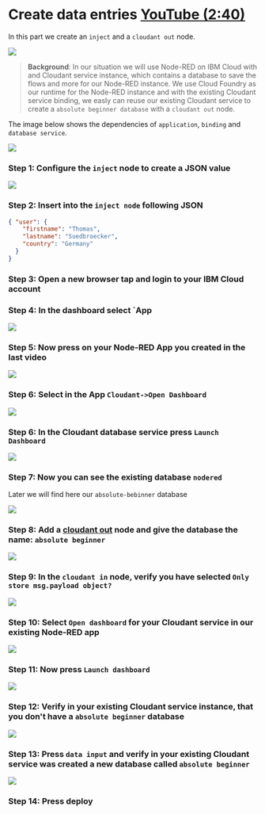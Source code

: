# Create data entries [YouTube (2:40)](https://youtu.be/qtOmufIjafE?t=154%20%E2%80%8B)

In this part we create an `inject` and a `cloudant out` node.

![](../images/insert-data-00-b.png)

> **Background**: 
> In our situation we will use Node-RED on IBM Cloud with and Cloudant service instance, which contains a database to save the flows and more for our Node-RED instance. We use Cloud Foundry as our runtime for the Node-RED instance and with the existing Cloudant service binding, we easly can reuse our existing Cloudant service to create a `absolute beginner database` with a `cloudant out` node.

The image below shows the dependencies of `application`, `binding` and `database service`.

![](../images/insert-data-00-a.png)


### Step 1: Configure the `inject` node to create a JSON value

![](../images/insert-data-00.png)

### Step 2: Insert into the `inject node` following JSON

```json
{ "user": {
    "firstname": "Thomas",
    "lastname": "Suedbroecker",
    "country": "Germany"
  }
}
```
### Step 3: Open a new browser tap and login to your IBM Cloud account

### Step 4: In the dashboard select `App

![](../images/open-node-red-app-01.png)

### Step 5: Now press on your Node-RED App you created in the last video

![](../images/open-node-red-app-02.png)

### Step 6: Select in the App `Cloudant->Open Dashboard`

![](../images/open-node-red-app-03.png)

### Step 6: In the Cloudant database service press `Launch Dashboard`

![](../images/open-node-red-app-04.png)

### Step 7: Now you can see the existing database `nodered`

Later we will find here our `absolute-bebinner` database

![](../images/open-node-red-app-05.png)

### Step 8: Add a [cloudant out](https://flows.nodered.org/node/node-red-node-cf-cloudant) node and give the database the name: `absolute beginner`

![](../images/insert-data-01.png)

### Step 9: In the `cloudant in` node, verify you have selected `Only store msg.payload object?`

![](../images/search-data-00.png)

### Step 10: Select `Open dashboard` for your Cloudant service in our existing Node-RED app

![](../images/insert-data-01-a.png)

### Step 11: Now press `Launch dashboard`

![](../images/insert-data-01-b.png)

### Step 12: Verify in your existing Cloudant service instance, that you don't have a `absolute beginner` database

![](../images/insert-data-02.png)

### Step 13: Press `data input` and verify in your existing Cloudant service was created a new database called `absolute beginner`

![](../images/insert-data-03.png)

### Step 14: Press deploy

